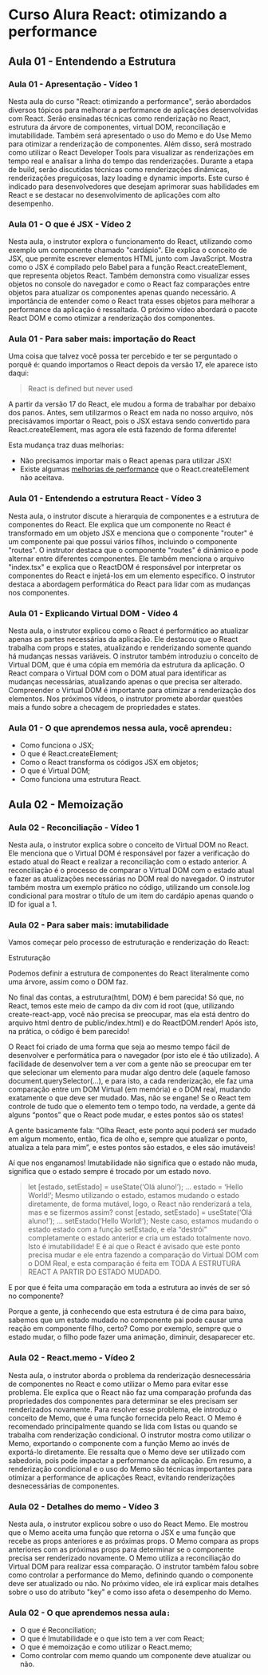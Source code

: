 # Curso Alura React: otimizando a performance

## Aula 01 - Entendendo a Estrutura

### Aula 01 - Apresentação - Vídeo 1

Nesta aula do curso "React: otimizando a performance", serão abordados diversos tópicos para melhorar a performance de aplicações desenvolvidas com React. Serão ensinadas técnicas como renderização no React, estrutura da árvore de componentes, virtual DOM, reconciliação e imutabilidade. Também será apresentado o uso do Memo e do Use Memo para otimizar a renderização de componentes. Além disso, será mostrado como utilizar o React Developer Tools para visualizar as renderizações em tempo real e analisar a linha do tempo das renderizações. Durante a etapa de build, serão discutidas técnicas como renderizações dinâmicas, renderizações preguiçosas, lazy loading e dynamic imports. Este curso é indicado para desenvolvedores que desejam aprimorar suas habilidades em React e se destacar no desenvolvimento de aplicações com alto desempenho.

### Aula 01 - O que é JSX - Vídeo 2

Nesta aula, o instrutor explora o funcionamento do React, utilizando como exemplo um componente chamado "cardápio". Ele explica o conceito de JSX, que permite escrever elementos HTML junto com JavaScript. Mostra como o JSX é compilado pelo Babel para a função React.createElement, que representa objetos React. Também demonstra como visualizar esses objetos no console do navegador e como o React faz comparações entre objetos para atualizar os componentes apenas quando necessário. A importância de entender como o React trata esses objetos para melhorar a performance da aplicação é ressaltada. O próximo vídeo abordará o pacote React DOM e como otimizar a renderização dos componentes.

### Aula 01 - Para saber mais: importação do React

Uma coisa que talvez você possa ter percebido e ter se perguntado o porquê é: quando importamos o React depois da versão 17, ele aparece isto daqui:

> React is defined but never used

A partir da versão 17 do React, ele mudou a forma de trabalhar por debaixo dos panos. Antes, sem utilizarmos o React em nada no nosso arquivo, nós precisávamos importar o React, pois o JSX estava sendo convertido para React.createElement, mas agora ele está fazendo de forma diferente!

Esta mudança traz duas melhorias:

- Não precisamos importar mais o React apenas para utilizar JSX!
- Existe algumas [melhorias de performance](https://github.com/reactjs/rfcs/blob/createlement-rfc/text/0000-create-element-changes.md#motivation) que o React.createElement não aceitava.

### Aula 01 - Entendendo a estrutura React - Vídeo 3

Nesta aula, o instrutor discute a hierarquia de componentes e a estrutura de componentes do React. Ele explica que um componente no React é transformado em um objeto JSX e menciona que o componente "router" é um componente pai que possui vários filhos, incluindo o componente "routes". O instrutor destaca que o componente "routes" é dinâmico e pode alternar entre diferentes componentes. Ele também menciona o arquivo "index.tsx" e explica que o ReactDOM é responsável por interpretar os componentes do React e injetá-los em um elemento específico. O instrutor destaca a abordagem performática do React para lidar com as mudanças nos componentes.

### Aula 01 - Explicando Virtual DOM - Vídeo 4

Nesta aula, o instrutor explicou como o React é performático ao atualizar apenas as partes necessárias da aplicação. Ele destacou que o React trabalha com props e states, atualizando e renderizando somente quando há mudanças nessas variáveis. O instrutor também introduziu o conceito de Virtual DOM, que é uma cópia em memória da estrutura da aplicação. O React compara o Virtual DOM com o DOM atual para identificar as mudanças necessárias, atualizando apenas o que precisa ser alterado. Compreender o Virtual DOM é importante para otimizar a renderização dos elementos. Nos próximos vídeos, o instrutor promete abordar questões mais a fundo sobre a checagem de propriedades e states.

### Aula 01 - O que aprendemos nessa aula, você aprendeu`:`

- Como funciona o JSX;
- O que é React.createElement;
- Como o React transforma os códigos JSX em objetos;
- O que é Virtual DOM;
- Como funciona uma estrutura React.

## Aula 02 - Memoização

### Aula 02 - Reconciliação - Vídeo 1

Nesta aula, o instrutor explica sobre o conceito de Virtual DOM no React. Ele menciona que o Virtual DOM é responsável por fazer a verificação do estado atual do React e realizar a reconciliação com o estado anterior. A reconciliação é o processo de comparar o Virtual DOM com o estado atual e fazer as atualizações necessárias no DOM real do navegador. O instrutor também mostra um exemplo prático no código, utilizando um console.log condicional para mostrar o título de um item do cardápio apenas quando o ID for igual a 1.

### Aula 02 - Para saber mais: imutabilidade

Vamos começar pelo processo de estruturação e renderização do React:

Estruturação

Podemos definir a estrutura de componentes do React literalmente como uma árvore, assim como o DOM faz.

No final das contas, a estrutura(html, DOM) é bem parecida! Só que, no React, temos este meio de campo da div com id root (que, utilizando create-react-app, você não precisa se preocupar, mas ela está dentro do arquivo html dentro de public/index.html) e do ReactDOM.render! Após isto, na prática, o código é bem parecido!

O React foi criado de uma forma que seja ao mesmo tempo fácil de desenvolver e performática para o navegador (por isto ele é tão utilizado). A facilidade de desenvolver tem a ver com a gente não se preocupar em ter que selecionar um elemento para mudar algo dentro dele (aquele famoso document.querySelector(...), e para isto, a cada renderização, ele faz uma comparação entre um DOM Virtual (em memória) e o DOM real, mudando exatamente o que deve ser mudado. Mas, não se engane! Se o React tem controle de tudo que o elemento tem o tempo todo, na verdade, a gente dá alguns “pontos” que o React pode mudar, e estes pontos são os states!

A gente basicamente fala: “Olha React, este ponto aqui poderá ser mudado em algum momento, então, fica de olho e, sempre que atualizar o ponto, atualiza a tela para mim”, e estes pontos são estados, e eles são imutáveis!

Aí que nos enganamos! Imutabilidade não significa que o estado não muda, significa que o estado sempre é trocado por um estado novo.

>let [estado, setEstado] = useState(‘Olá aluno!’);
>…
>estado = ‘Hello World!’;
Mesmo utilizando o estado, estamos mudando o estado diretamente, de forma mutável, logo, o React não renderizará a tela, mas e se fizermos assim?
>const [estado, setEstado] = useState(‘Olá aluno!’);
>…
>setEstado(‘Hello World!’);
Neste caso, estamos mudando o estado estado com a função setEstado, e ela “destrói” completamente o estado anterior e cria um estado totalmente novo. Isto é imutabilidade! E é aí que o React é avisado que este ponto precisa mudar e ele entra fazendo a comparação do Virtual DOM com o DOM Real, e esta comparação é feita em TODA A ESTRUTURA REACT A PARTIR DO ESTADO MUDADO.

E por que é feita uma comparação em toda a estrutura ao invés de ser só no componente?

Porque a gente, já conhecendo que esta estrutura é de cima para baixo, sabemos que um estado mudado no componente pai pode causar uma reação em componente filho, certo? Como por exemplo, sempre que o estado mudar, o filho pode fazer uma animação, diminuir, desaparecer etc.

### Aula 02 - React.memo - Vídeo 2

Nesta aula, o instrutor aborda o problema da renderização desnecessária de componentes no React e como utilizar o Memo para evitar esse problema. Ele explica que o React não faz uma comparação profunda das propriedades dos componentes para determinar se eles precisam ser renderizados novamente. Para resolver esse problema, ele introduz o conceito de Memo, que é uma função fornecida pelo React. O Memo é recomendado principalmente quando se lida com listas ou quando se trabalha com renderização condicional. O instrutor mostra como utilizar o Memo, exportando o componente com a função Memo ao invés de exportá-lo diretamente. Ele ressalta que o Memo deve ser utilizado com sabedoria, pois pode impactar a performance da aplicação. Em resumo, a renderização condicional e o uso do Memo são técnicas importantes para otimizar a performance de aplicações React, evitando renderizações desnecessárias de componentes.

### Aula 02 - Detalhes do memo - Vídeo 3

Nesta aula, o instrutor explicou sobre o uso do React Memo. Ele mostrou que o Memo aceita uma função que retorna o JSX e uma função que recebe as props anteriores e as próximas props. O Memo compara as props anteriores com as próximas props para determinar se o componente precisa ser renderizado novamente. O Memo utiliza a reconciliação do Virtual DOM para realizar essa comparação. O instrutor também falou sobre como controlar a performance do Memo, definindo quando o componente deve ser atualizado ou não. No próximo vídeo, ele irá explicar mais detalhes sobre o uso do atributo "key" e como isso afeta o desempenho do Memo.

### Aula 02 - O que aprendemos nessa aula`:`

- O que é Reconciliation;
- O que é Imutabilidade e o que isto tem a ver com React;
- O que é memoização e como utilizar o React.memo;
- Como controlar com memo quando um componente deve atualizar ou não.
